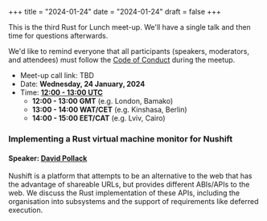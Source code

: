 +++
title = "2024-01-24"
date = "2024-01-24"
draft = false
+++

This is the third Rust for Lunch meet-up. We'll have a single talk and then
time for questions afterwards.

We'd like to remind everyone that all participants (speakers, moderators, and
attendees) must follow the [Code of Conduct](@/about.md#code-of-conduct) during
the meetup.

- Meet-up call link: TBD
- Date: **Wednesday, 24 January, 2024**
- Time: [**12:00 - 13:00 UTC**](https://everytimezone.com/s/e35f56e0)
  - **12:00 - 13:00 GMT** (e.g. London, Bamako)
  - **13:00 - 14:00 WAT/CET** (e.g. Kinshasa, Berlin)
  - **14:00 - 15:00 EET/CAT** (e.g. Lviv, Cairo)

### Implementing a Rust virtual machine monitor for Nushift

#### Speaker: [David Pollack](https://github.com/davepollack)

Nushift is a platform that attempts to be an alternative to the web that has
the advantage of shareable URLs, but provides different ABIs/APIs to the web.
We discuss the Rust implementation of these APIs, including the organisation
into subsystems and the support of requirements like deferred execution.
